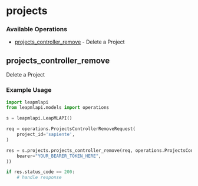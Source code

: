 # projects

### Available Operations

* [projects_controller_remove](#projects_controller_remove) - Delete a Project

## projects_controller_remove

Delete a Project

### Example Usage

```python
import leapmlapi
from leapmlapi.models import operations

s = leapmlapi.LeapMLAPI()

req = operations.ProjectsControllerRemoveRequest(
    project_id='sapiente',
)

res = s.projects.projects_controller_remove(req, operations.ProjectsControllerRemoveSecurity(
    bearer="YOUR_BEARER_TOKEN_HERE",
))

if res.status_code == 200:
    # handle response
```

